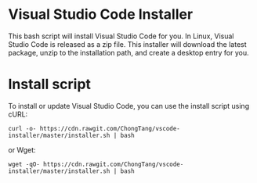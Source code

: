 # Visual Studio Code Installer
This bash script will install Visual Studio Code for you. In Linux, Visual Studio Code is released as a zip file. This installer will download the latest package, unzip to the installation path, and create a desktop entry for you.

# Install script
To install or update Visual Studio Code, you can use the install script using cURL:
```
curl -o- https://cdn.rawgit.com/ChongTang/vscode-installer/master/installer.sh | bash
```
or Wget:
```
wget -qO- https://cdn.rawgit.com/ChongTang/vscode-installer/master/installer.sh | bash
```
